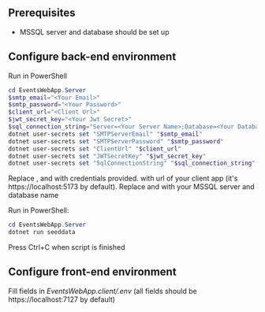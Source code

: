 ## Prerequisites
* MSSQL server and database should be set up

## Configure back-end environment

Run in PowerShell
```powershell
cd EventsWebApp.Server
$smtp_email="<Your Email>"
$smtp_password="<Your Password>"
$client_url="<Client Url>"
$jwt_secret_key="<Your Jwt Secret>"
$sql_connection_string="Server=<Your Server Name>;Database=<Your Database Name>;Trusted_Connection=True;TrustServerCertificate=True"
dotnet user-secrets set "SMTPServerEmail" "$smtp_email"
dotnet user-secrets set "SMTPServerPassword" "$smtp_password" 
dotnet user-secrets set "ClientUrl" "$client_url"
dotnet user-secrets set "JWTSecretKey" "$jwt_secret_key"
dotnet user-secrets set "SqlConnectionString" "$sql_connection_string"
```
Replace <Your Email>, <Your Password> and <Your Jwt Secret> with credentials provided. <Client Url> with url of your client app (it's https://localhost:5173 by default). Replace <Your Database Name> and <Your Server Name> with your MSSQL server and database name


Run in PowerShell:
```powershell
cd EventsWebApp.Server
dotnet run seeddata
```
Press Ctrl+C when script is finished

## Configure front-end environment
Fill fields in _EventsWebApp.client/.env_ (all fields should be https://localhost:7127 by default)